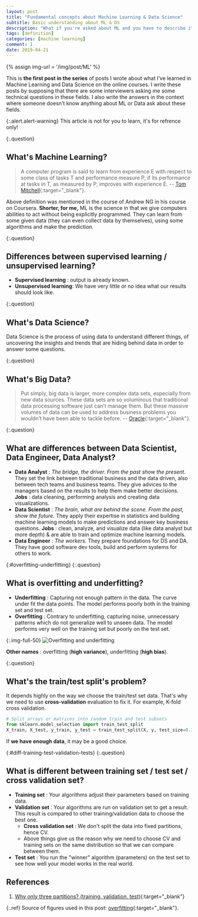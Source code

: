 ```yaml
---
layout: post
title: "Fundamental concepts about Machine Learning & Data Science"
subtitle: Basic understanding about ML & DS
description: "What if you're asked about ML and you have to describe it for an amateur/a professional person?"
tags: [definition]
categories: [machine learning]
comment: 1
date: 2019-04-21
---
```


{% assign img-url = '/img/post/ML' %}

This is **the first post in the series** of posts I wrote about what I’ve learned in Machine Learning and Data Science on the online courses. I write these posts by supposing that there are some interviewers asking me some technical questions in these fields. I also write the answers in the context where someone doesn’t know anything about ML or Data ask about these fields.

{:.alert.alert-warning}
This article is not for you to learn, it's for refrence only!

{:.question}
## What's Machine Learning?

> A computer program is said to learn from experience E with respect to some class of tasks T and performance measure P, if its performance at tasks in T, as measured by P, improves with experience E. -- [Tom Mitchell](http://www.cs.cmu.edu/~tom/){:target="_blank"}.

Above definition was mentioned in the course of Andrew NG in his course on Coursera. **Shorter, for me,** ML is the science in that we give computers abilities to act without being explicitly programmed. They can learn from some given data (they can even collect data by themselves), using some algorithms and make the prediction.

{:.question}
## Differences between supervised learning / unsupervised learning?

- **Supervised learning** : output is already known.
- **Unsupervised learning**: We have very little or no idea what our results should look like.

{:.question}
## What's Data Science?

Data Science is the process of using data to understand different things, of uncovering the insights and trends that are hiding behind data in order to answer some questions.

{:.question}
## What's Big Data?

> Put simply, big data is larger, more complex data sets, especially from new data sources. These data sets are so voluminous that traditional data processing software just can’t manage them. But these massive volumes of data can be used to address business problems you wouldn’t have been able to tackle before. -- [Oracle](https://www.oracle.com/big-data/guide/what-is-big-data.html){:target="_blank"}.

{:.question}
## What are differences between Data Scientist, Data Engineer, Data Analyst?

- **Data Analyst** : *The bridge, the driver. From the past show the present*. They set the link between traditional business and the data driven, also between tech teams and business teams. They give advices to the managers based on the results to help them make better decisions. **Jobs** : data cleaning, performing analysis and creating data visualizations. 
- **Data Scientist** : *The brain, what are behind the scene. From the past, show the future.* They apply their expertise in statistics and building machine learning models to make predictions and answer key business questions. **Jobs** : clean, analyze, and visualize data (like data analyst but more depth) & are able to train and optimize machine learning models.
- **Data Engineer** : *The workers.* They prepare foundations for DS and DA. They have good software dev tools, build and perform systems for others to work.

{:#overfitting-underfitting}
{:.question}
## What is overfitting and underfitting?

- **Underfitting** : Capturing not enough pattern in the data. The curve under fit the data points. The model performs poorly both in the training set and test set.
- **Overfitting** : Contrary to underfitting, capturing noise, unnecessary patterns which do not generalize well to unseen data. The model performs very well on the training set but poorly on the test set.

{:.img-full-50}
![Overfitting and underfitting]({{img-url}}/overfitting-underfitting.png)

**Other names** : overfitting (**high variance**), underfitting (**high bias**).

{:.question}
## What's the train/test split's problem?

It depends highly on the way we choose the train/test set data. That's why we need to use **cross-validation** evaluation to fix it. For example, K-fold cross validation.

~~~ python
# Split arrays or matrices into random train and test subsets
from sklearn.model_selection import train_test_split
X_train, X_test, y_train, y_test = train_test_split(X, y, test_size=0.33, random_state=42)
~~~

If **we have enough data**, it may be a good choice.

{:#diff-training-test-validation-tests}
{:.question}
## What is different between training set / test set / cross validation set?

- **Training set** : Your algorithms adjust their parameters based on training data.
- **Validation set** : Your algorithms are run on validation set to get a result. This result is compared to other training/validation data to choose the best one.
	- **Cross validation set** : We don't split the data into fixed partitions, hence CV.
	- Above things give us the reason why we need to choose CV and training sets on the same distribution so that we can compare between them.
- **Test set** : You run the "winner" algorithm (parameters) on the test set to see how well your model works in the real world.


## References

1. [Why only three partitions? (training, validation, test)](https://stats.stackexchange.com/questions/9357/why-only-three-partitions-training-validation-test){:target="_blank"}


{:.ref}
Source of figures used in this post: [overfitting](https://towardsdatascience.com/cross-validation-70289113a072){:target="_blank"}.